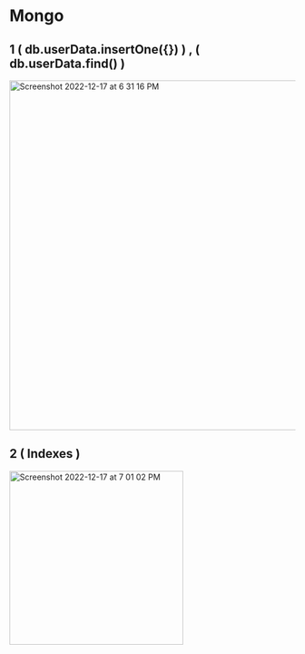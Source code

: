 # Mongo
## 1 ( db.userData.insertOne({}) ) , ( db.userData.find() )
<img width="616" alt="Screenshot 2022-12-17 at 6 31 16 PM" src="https://user-images.githubusercontent.com/49956754/208243110-5067635b-41f3-4420-a244-f7d44a9d8406.png">

## 2 ( Indexes )

<img width="306" alt="Screenshot 2022-12-17 at 7 01 02 PM" src="https://user-images.githubusercontent.com/49956754/208244383-1d0412d3-bebd-48bc-bc3f-25e104343d0e.png">
